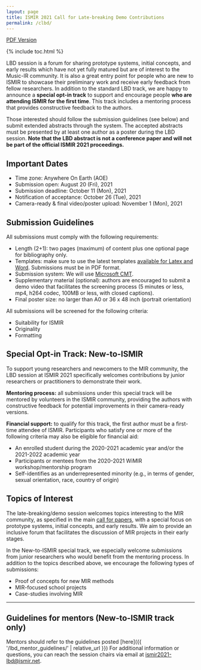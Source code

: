 ```yaml
---
layout: page
title: ISMIR 2021 Call for Late-breaking Demo Contributions
permalink: /clbd/
---
```


[PDF Version](/assets/pdf/clbd.pdf)
 
{% include toc.html %}
 
LBD session is a forum for sharing prototype systems, initial concepts, and early results which have not yet fully matured but are of interest to the Music-IR community. It is also a great entry point for people who are new to ISMIR to showcase their preliminary work and receive early feedback from fellow researchers. In addition to the standard LBD track, we are happy to announce a **special opt-in track** to support and encourage people **who are attending ISMIR for the first time**. This track includes a mentoring process that provides constructive feedback to the authors.
 
Those interested should follow the submission guidelines (see below) and submit extended abstracts through the system. The accepted abstracts must be presented by at least one author as a poster during the LBD session. **Note that the LBD abstract is not a conference paper and will not be part of the official ISMIR 2021 proceedings.**
 
## Important Dates
 
- Time zone: Anywhere On Earth (AOE)
- Submission open: August 20 (Fri), 2021
- Submission deadline: October 11 (Mon), 2021
- Notification of acceptance: October 26 (Tue), 2021
- Camera-ready & final video/poster upload: November 1 (Mon), 2021
 
## Submission Guidelines
 
All submissions must comply with the following requirements:
- Length (2+1): two pages (maximum) of content plus one optional page for bibliography only.
- Templates: make sure to use the latest templates [available for Latex and Word](https://github.com/ismir/paper_templates). Submissions must be in PDF format.
- Submission system: We will use [Microsoft CMT](https://cmt3.research.microsoft.com/ISMIR2021).
- Supplementary material (optional): authors are encouraged to submit a demo video that facilitates the screening process (5 minutes or less, mp4, h264 codec, 100MB or less, with closed captions).
- Final poster size: no larger than A0 or 36 x 48 inch (portrait orientation)
 
All submissions will be screened for the following criteria:
- Suitability for ISMIR
- Originality
- Formatting
 
## Special Opt-in Track: New-to-ISMIR
 
To support young researchers and newcomers to the MIR community, the LBD session at ISMIR 2021 specifically welcomes contributions by junior researchers or practitioners to demonstrate their work. 
 
**Mentoring process:** all submissions under this special track will be mentored by volunteers in the ISMIR community, providing the authors with constructive feedback for potential improvements in their camera-ready versions. 
 
**Financial support:** to qualify for this track, the first author must be a first-time attendee of ISMIR. Participants who satisfy one or more of the following criteria may also be eligible for financial aid:
- An enrolled student during the 2020-2021 academic year and/or the 2021-2022 academic year
- Participants or mentees from the 2020-2021 WiMIR workshop/mentorship program
- Self-identifies as an underrepresented minority (e.g., in terms of gender, sexual orientation, race, country of origin)
 
## Topics of Interest
 
The late-breaking/demo session welcomes topics interesting to the MIR community, as specified in the main [call for papers](https://ismir2021.github.io/cfp/), with a special focus on prototype systems, initial concepts, and early results. We aim to provide an inclusive forum that facilitates the discussion of MIR projects in their early stages.
 
In the New-to-ISMIR special track, we especially welcome submissions from junior researchers who would benefit from the mentoring process. In addition to the topics described above, we encourage the following types of submissions:
- Proof of concepts for new MIR methods
- MIR-focused school projects
- Case-studies involving MIR
 
---
 
## Guidelines for mentors (New-to-ISMIR track only)
 
Mentors should refer to the guidelines posted [here]({{ '/lbd_mentor_guidelines/' | relative_url }})
For additional information or questions, you can reach the session chairs via email at [ismir2021-lbd@ismir.net](mailto:ismir2021-lbd@ismir.net).
